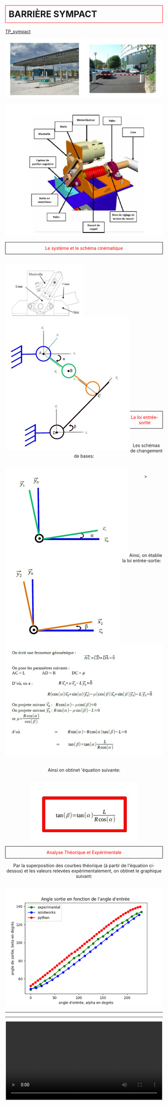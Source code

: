 <html>
 <head>
    <meta charset="utf-8"/>
    <link href="style.css" rel="stylesheet" type="text/css"/>
 </head>
 <body>
  <h1 id="h1" style="border: 1px solid red; padding: 10px;"><b>BARRIÈRE SYMPACT</b></h1>
   <a href="image/TP_Sympact.pdf" dowload=""><p id="para3">TP_sympact</p></a>
  <center><img src="im/1.jpg" /></center>
  <br>
  <center><img src="im/2.jpg"  />
  <br>
 
  




  <p id="para2" style="border: 1px solid black; padding: 10px;"> <font style="color:red">Le système et le schéma cinématique</font></p>
  <br>
  
  <center>  <img src="im/3.jpg" width="50%" style="float:left;" /><img src="im/4.jpg" style="float:left;" /></center>

  <br><br><br><br><br><br><br><br><br><br><br><br0><br><br><br><br><br><br><br><br><br><br><br><br><br><br><br>
    <p id="para2" style="border: 1px solid black; padding: 10px;"> <font style="color:red">La loi entrée-sortie</font></p>
  <br>
  <p id="para3">
  Les schémas de changement de bases:</p>
  <br><center >  <img src="im/5.jpg" style="float:left;" /><img src="im/6.jpg" style="float:left;" /></center>
  <br>><br><br><br0><br><br><br><br><br><br><br><br><br><br><br><br>
  <p id="para3">Ainsi, on établie la loi entrée-sortie: </p>
  <br> <center><img src="im/7.jpg"  /> </center>
  <br>
  <p id="para3">Ainsi on obtinet 'équation suivante: </p>
  <br><img src="im/8.jpg"    />  

 
  <p id="para2" style="border: 1px solid black; padding: 10px;"> <font style="color:red">Analyse Théorique et Expérimentale</font></p>
  <p id="para3">
  Par la superposition des courbes théorique (à partir de l'équation ci-dessus) et les valeurs relevées expérimentalement, on obtinet le graphique suivant:</p>
  <br>
  <center><img src="im/Figure_1 (1).png"  /></center>
 <hr>

   <hr>


  


 <video controls width="500">
   <source src="/1.mp4" type="video/mp4" />
  </video>
  </body>
